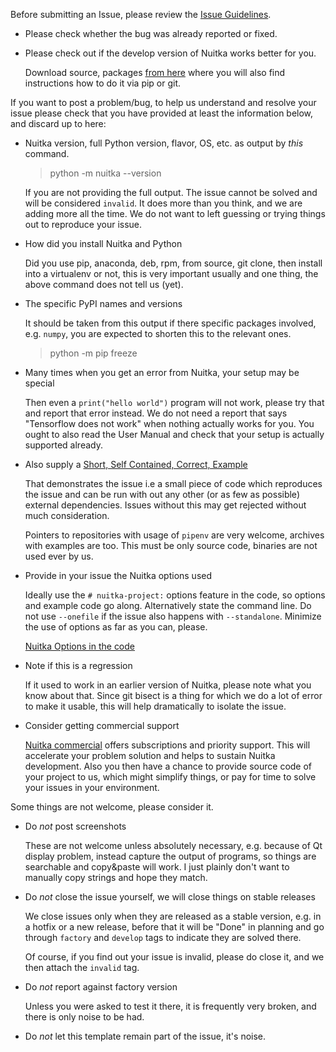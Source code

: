 Before submitting an Issue, please review the [Issue Guidelines](https://github.com/kayhayen/Nuitka/blob/develop/CONTRIBUTING.md#submitting-an-issue).

* Please check whether the bug was already reported or fixed.

* Please check out if the develop version of Nuitka works better for you.

  Download source, packages [from here](https://nuitka.net/doc/download.html)
  where you will also find instructions how to do it via pip or git.

If you want to post a problem/bug, to help us understand and resolve your issue
please check that you have provided at least the information below, and discard
up to here:

* Nuitka version, full Python version, flavor, OS, etc. as output by *this*
  command.

  > python -m nuitka --version

  If you are not providing the full output. The issue cannot be solved and will
  be considered `invalid`. It does more than you think, and we are adding more
  all the time. We do not want to left guessing or trying things out to
  reproduce your issue.

* How did you install Nuitka and Python

  Did you use pip, anaconda, deb, rpm, from source, git clone, then install into
  a virtualenv or not, this is very important usually and one thing, the above
  command does not tell us (yet).

* The specific PyPI names and versions

  It should be taken from this output if there specific packages involved, e.g.
  `numpy`, you are expected to shorten this to the relevant ones.

  > python -m pip freeze

* Many times when you get an error from Nuitka, your setup may be special

  Then even a `print("hello world")` program will not work, please try that and
  report that error instead. We do not need a report that says "Tensorflow does
  not work" when nothing actually works for you. You ought to also read the User
  Manual and check that your setup is actually supported already.

* Also supply a [Short, Self Contained, Correct, Example](https://sscce.org/)

  That demonstrates the issue i.e a small piece of code which reproduces
  the issue and can be run with out any other (or as few as possible)
  external dependencies. Issues without this may get rejected without much
  consideration.

  Pointers to repositories with usage of ``pipenv`` are very welcome, archives
  with examples are too. This must be only source code, binaries are not used
  ever by us.

* Provide in your issue the Nuitka options used

  Ideally use the `# nuitka-project:` options feature in the code, so options
  and example code go along. Alternatively state the command line. Do not use
  `--onefile` if the issue also happens with `--standalone`. Minimize the use
  of options as far as you can, please.

  [Nuitka Options in the code](https://nuitka.net/doc/user-manual.html#nuitka-options-in-the-code)

* Note if this is a regression

  If it used to work in an earlier version of Nuitka, please note what you know
  about that. Since git bisect is a thing for which we do a lot of error to make
  it usable, this will help dramatically to isolate the issue.

* Consider getting commercial support

  [Nuitka commercial](https://nuitka.net/doc/commercial.html) offers
  subscriptions and priority support. This will accelerate your problem solution
  and helps to sustain Nuitka development. Also you then have a chance to
  provide source code of your project to us, which might simplify things, or pay
  for time to solve your issues in your environment.

Some things are not welcome, please consider it.

* Do *not* post screenshots

  These are not welcome unless absolutely necessary, e.g. because of Qt display
  problem, instead capture the output of programs, so things are searchable and
  copy&paste will work. I just plainly don't want to manually copy strings and
  hope they match.

* Do *not* close the issue yourself, we will close things on stable releases

  We close issues only when they are released as a stable version, e.g. in a
  hotfix or a new release, before that it will be "Done" in planning and go
  through `factory` and `develop` tags to indicate they are solved there.

  Of course, if you find out your issue is invalid, please do close it, and
  we then attach the `invalid` tag.

* Do *not* report against factory version

  Unless you were asked to test it there, it is frequently very broken, and
  there is only noise to be had.

* Do *not* let this template remain part of the issue, it's noise.
